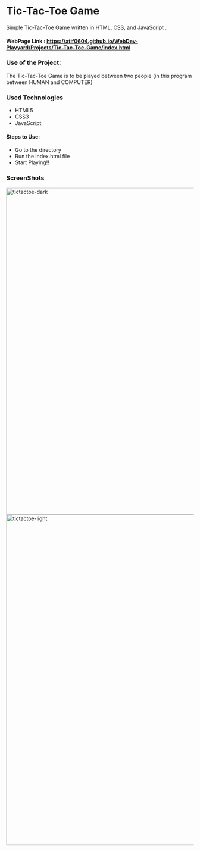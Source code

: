 <h1>Tic-Tac-Toe Game</h1>

<p>Simple Tic-Tac-Toe Game written in HTML, CSS, and JavaScript .</p>

#### WebPage Link : https://atif0604.github.io/WebDev-Playyard/Projects/Tic-Tac-Toe-Game/index.html


### Use of the Project:

<p>The Tic-Tac-Toe Game is to be played between two people (in this program between HUMAN and COMPUTER)</p>

<h3>Used Technologies</h3>
<ul>
  <li>HTML5</li>
  <li>CSS3</li>
  <li>JavaScript</li>
</ul>

#### Steps to Use:

- Go to the directory
- Run the index.html file
- Start Playing!!

<h3> ScreenShots </h3> 
<img width="878" alt="tictactoe-dark" src="https://user-images.githubusercontent.com/64218887/128006639-e5a8aec1-c0bf-4836-a04e-11f4f76a7991.png">

<br>
<img width="889" alt="tictactoe-light" src="https://user-images.githubusercontent.com/64218887/128006653-acf94c09-9b60-4f9a-aa3f-d4b8ed5ce9b1.png">

<br>

